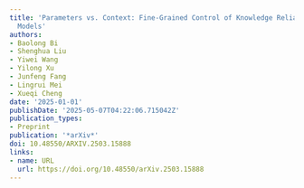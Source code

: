 ```yaml
---
title: 'Parameters vs. Context: Fine-Grained Control of Knowledge Reliance in Language
  Models'
authors:
- Baolong Bi
- Shenghua Liu
- Yiwei Wang
- Yilong Xu
- Junfeng Fang
- Lingrui Mei
- Xueqi Cheng
date: '2025-01-01'
publishDate: '2025-05-07T04:22:06.715042Z'
publication_types:
- Preprint
publication: '*arXiv*'
doi: 10.48550/ARXIV.2503.15888
links:
- name: URL
  url: https://doi.org/10.48550/arXiv.2503.15888
---
```

